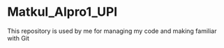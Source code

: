 # Matkul_Alpro1_UPI
This repository is used by me for managing my code and making familiar with Git
